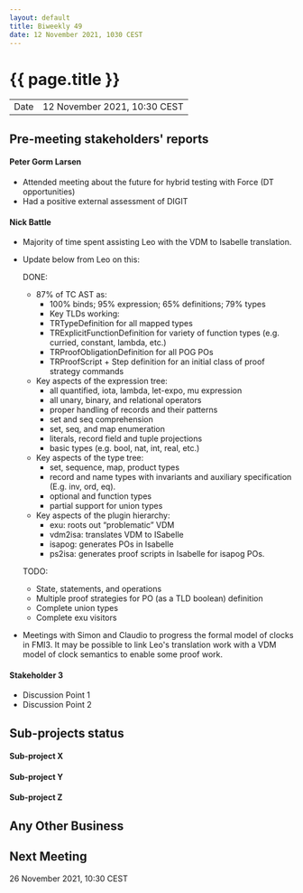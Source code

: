 ```yaml
---
layout: default
title: Biweekly 49
date: 12 November 2021, 1030 CEST
---
```


<script src="https://code.jquery.com/jquery-1.11.1.min.js">
</script>
<script src="/javascripts/edit.js"></script>
<script>setEditButonNm();</script>

# {{ page.title }}

|||
|---|---|
| Date | 12 November 2021, 10:30 CEST |


## Pre-meeting stakeholders' reports

<!-- Please keep in mind that the minutes are publicly available.-->

#### Peter Gorm Larsen
* Attended meeting about the future for hybrid testing with Force (DT opportunities)
* Had a positive external assessment of DIGIT

#### Nick Battle
* Majority of time spent assisting Leo with the VDM to Isabelle translation.
* Update below from Leo on this:

    DONE:
    * 87% of TC AST as:
      * 100% binds; 95% expression; 65% definitions; 79% types
      * Key TLDs working:
      * TRTypeDefinition for all mapped types
      * TRExplicitFunctionDefinition for variety of function types (e.g. curried, constant, lambda, etc.)
      * TRProofObligationDefinition for all POG POs
      * TRProofScript + Step definition for an initial class of proof strategy commands
    * Key aspects of the expression tree:
      * all quantified, iota, lambda, let-expo, mu expression
      * all unary, binary, and relational operators
      * proper handling of records and their patterns
      * set and seq comprehension
      * set, seq, and map enumeration
      * literals, record field and tuple projections
      * basic types (e.g. bool, nat, int, real, etc.)
    * Key aspects of the type tree:
      * set, sequence, map, product types
      * record and name types with invariants and auxiliary specification (E.g. inv, ord, eq).
      * optional and function types
      * partial support for union types
    * Key aspects of the plugin hierarchy:
      * exu: roots out “problematic” VDM
      * vdm2isa: translates VDM to ISabelle
      * isapog: generates POs in Isabelle
      * ps2isa: generates proof scripts in Isabelle for isapog POs. 

    TODO:
    * State, statements, and operations
    * Multiple proof strategies for PO (as a TLD boolean) definition
    * Complete union types
    * Complete exu visitors

* Meetings with Simon and Claudio to progress the formal model of clocks in FMI3. It may be possible to link Leo's translation work with a VDM model of clock semantics to enable some proof work.

#### Stakeholder 3
* Discussion Point 1
* Discussion Point 2


## Sub-projects status


#### Sub-project X

#### Sub-project Y

#### Sub-project Z

##  Any Other Business

Next Meeting
------------

26 November 2021, 10:30 CEST


<div id="edit_page_div"></div>
